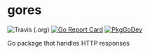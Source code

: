 # gores

![Travis (.org)](https://img.shields.io/travis/bitcubix/gores)
[![Go Report Card](https://goreportcard.com/badge/github.com/bitcubix/gores)](https://goreportcard.com/report/github.com/bitcubix/gores)
[![PkgGoDev](https://pkg.go.dev/badge/github.com/bitcubix/gores)](https://pkg.go.dev/github.com/bitcubix/gores)

Go package that handles HTTP responses
